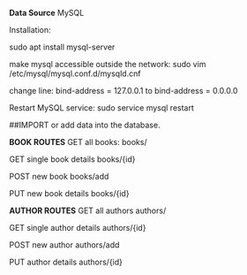 **Data Source**
MySQL

Installation:

sudo apt install mysql-server

make mysql accessible outside the network:
sudo vim /etc/mysql/mysql.conf.d/mysqld.cnf

change line:
bind-address		= 127.0.0.1
to
bind-address		= 0.0.0.0

Restart MySQL service:
sudo service mysql restart

##IMPORT or add data into the database.



**BOOK ROUTES**
GET all books:
books/

GET single book details
books/{id}

POST new book
books/add

PUT new book details
books/{id}

**AUTHOR ROUTES**
GET all authors
authors/

GET single author details
authors/{id}

POST new author
authors/add

PUT author details
authors/{id}